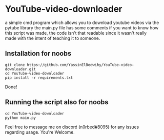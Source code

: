 # YouTube-video-downloader
a simple cmd program which allows you to download youtube videos via the pytube library
the main.py file has some comments if you want to know how this script was made, the code isn't that readable since it wasn't really made with the intent of teaching it to someone.

## Installation for noobs
`git clone https://github.com/YassinElBedwihy/YouTube-video-downloader.git` <br />
`cd YouTube-video-downloader` <br />
`pip install -r requirements.txt` <br />

Done!

## Running the script also for noobs

`cd YouTube-video-downloader` <br />
`python main.py` <br />

Feel free to message me on discord (n0rbed#8095) for any issues regarding usage. You're Welcome.
